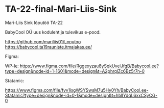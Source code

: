 # TA-22-final-Mari-Liis-Sink
Mari-Liis Sink lõputöö TA-22

BabyCool OÜ uus koduleht ja tulevikus e-pood. 

https://github.com/mariliis01/Loputoo
https://babycool.ta19rauniste.itmajakas.ee/

Figma:

WP-le: https://www.figma.com/file/Rggexyzau8ySqkUvelJfgB/Babycool.ee?type=design&node-id=1-1601&mode=design&t=A2phrqIZc6Bz5r7n-0

Statamic: 

https://www.figma.com/file/fvv1ixgWSYSwsM7u5Hy0Yh/BabyCool.ee-Statamic?type=design&node-id=0-1&mode=design&t=hblIYdqL6xxCSyCG-0
